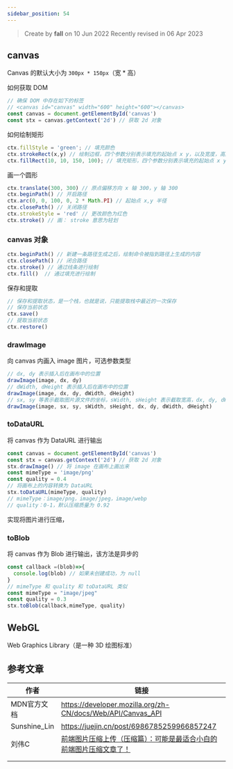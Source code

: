 ```yaml
---
sidebar_position: 54
---
```


> Create by **fall** on 10 Jun 2022
> Recently revised in 06 Apr 2023

## canvas

Canvas 的默认大小为 `300px * 150px`（宽 * 高）

如何获取 DOM

```js
// 确保 DOM 中存在如下的标签
// <canvas id="canvas" width="600" height="600"></canvas>
const canvas = document.getElementById('canvas')
const stx = canvas.getContext('2d') // 获取 2d 对象
```

如何绘制矩形

```js
ctx.fillStyle = 'green'; // 填充颜色
ctx.strokeRect(x,y) // 绘制边框，四个参数分别表示填充的起始点 x y，以及宽度，高度
ctx.fillRect(10, 10, 150, 100); // 填充矩形，四个参数分别表示填充的起始点 x y，以及宽度，高度
```

画一个圆形

```js
ctx.translate(300, 300) // 原点偏移方向 x 轴 300，y 轴 300
ctx.beginPath() // 开启路径
ctx.arc(0, 0, 100, 0, 2 * Math.PI) // 起始点 x,y 半径
ctx.closePath() // 关闭路径
ctx.strokeStyle = 'red' // 更改颜色为红色
ctx.stroke() // 画： stroke 意思为轻划
```

### canvas 对象

```js
ctx.beginPath() // 新建一条路径生成之后，绘制命令被指到路径上生成的内容
ctx.closePath() // 闭合路径
ctx.stroke() // 通过线条进行绘制
ctx.fill()  // 通过填充进行绘制
```

保存和提取

```js
// 保存和提取状态，是一个栈，也就是说，只能提取栈中最近的一次保存
// 保存当前状态
ctx.save()
// 提取当前状态
ctx.restore()
```

### drawImage

向 canvas 内画入 image 图片，可选参数类型

```js
// dx, dy 表示插入后在画布中的位置
drawImage(image, dx, dy)
// dWidth, dHeight 表示插入后在画布中的位置
drawImage(image, dx, dy, dWidth, dHeight)
// sx, sy 等表示截取图片源文件的坐标，sWidth, sHeight 表示截取宽高，dx, dy, dWidth, dHeight 表示插入后的位置和宽高
drawImage(image, sx, sy, sWidth, sHeight, dx, dy, dWidth, dHeight)
```

### toDataURL

将 canvas 作为 DataURL 进行输出

```js
const canvas = document.getElementById('canvas')
const stx = canvas.getContext('2d') // 获取 2d 对象
stx.drawImage() // 将 image 在画布上画出来
const mimeType = 'image/png'
const quality = 0.4
// 将画布上的内容转换为 DataURL
stx.toDataURL(mimeType, quality)
// mimeType：image/png，image/jpeg，image/webp
// quality：0-1，默认压缩质量为 0.92
```

实现将图片进行压缩，

### toBlob

将 canvas 作为 Blob 进行输出，该方法是异步的

```js
const callback =(blob)=>{
  console.log(blob) // 如果未创建成功，为 null
} 
// mimeType 和 quality 和 toDataURL 类似
const mimeType = "image/jpeg"
const quality = 0.3
stx.toBlob(callback,mimeType, quality)
```

## WebGL

Web Graphics Library（是一种 3D 绘图标准）

## 参考文章

| 作者         | 链接                                                         |
| ------------ | ------------------------------------------------------------ |
| MDN官方文档  | https://developer.mozilla.org/zh-CN/docs/Web/API/Canvas_API  |
| Sunshine_Lin | https://juejin.cn/post/6986785259966857247                   |
| 刘伟C        | [前端图片压缩上传（压缩篇）：可能是最适合小白的前端图片压缩文章了！](https://juejin.cn/post/6844903495703904263) |
|              |                                                              |
|              |                                                              |

